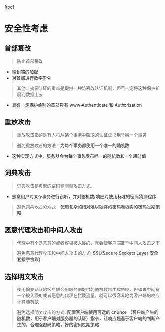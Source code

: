 [toc]

# 安全性考虑

## 首部篡改

> 防止首部篡改

- 端到端的加密
- 对首部进行数字签名

> 其他：摘要认证的重点是提供一种防篡改认证机制，但不一定将这种保护扩展到数据上去

- 具有一定保护级别的首部只有 www-Authenticate 和 Authorization

## 重放攻击

> 重放攻击指的是有人将从某个事务中窃取的认证证书用于另一个事务

> 避免重放攻击的方法：**为每个事务都使用一个唯一的随机数**

- 这种实现方式中，服务器会为每个事务发布唯一的随机数和一个超时值

## 词典攻击

> 词典攻击是典型的密码猜测型攻击方式。

- 恶意用户对某个事务进行窃听，并对随机数/响应对使用标准的密码猜测程序

> 避免词典攻击的方式：**使用复杂的相对难以破译的密码和核实的密码过期策略**

## 恶意代理攻击和中间人攻击

> 代理中有个是恶意的或者容易被入侵的，就会使客户端置于中间人攻击之下

> 避免恶意代理攻击和中间人攻击的方式: **SSL(Secure Sockets Layer 安全套接字协议)**

## 选择明文攻击

> 使用摘要认证的客户端会用服务器提供的随机数来生成响应，但如果中间有一个被入侵的或者恶意的代理在拦截流量，就可以很容易地为客户端的响应计算随机数

> 避免选择明文攻击的方式: **配置客户端使用可选的 cnonce （客户端产生的随机数，用于客户端对服务器的认证）指令，让响应是基于客户端的判断产生的，合理强密码策略，好的密码过期策略**
